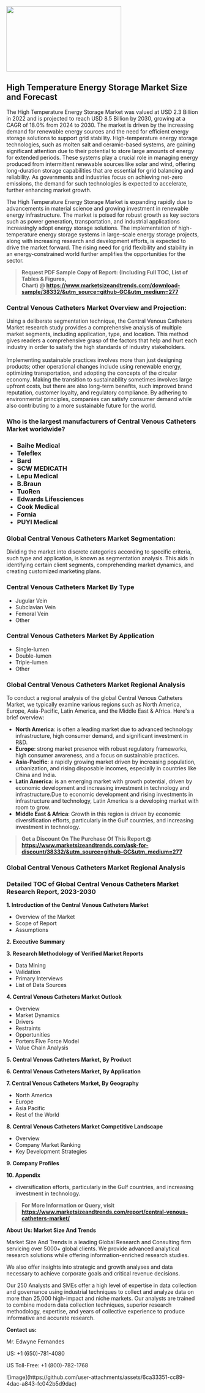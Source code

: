 <p><img class="alignnone size-medium wp-image-20088" src="https://ffe5etoiles.com/wp-content/uploads/2024/12/MST1-300x171.png" alt="" width="300" height="171" /></p><h2>High Temperature Energy Storage Market Size and Forecast</h2><p>The High Temperature Energy Storage Market was valued at USD 2.3 Billion in 2022 and is projected to reach USD 8.5 Billion by 2030, growing at a CAGR of 18.0% from 2024 to 2030. The market is driven by the increasing demand for renewable energy sources and the need for efficient energy storage solutions to support grid stability. High-temperature energy storage technologies, such as molten salt and ceramic-based systems, are gaining significant attention due to their potential to store large amounts of energy for extended periods. These systems play a crucial role in managing energy produced from intermittent renewable sources like solar and wind, offering long-duration storage capabilities that are essential for grid balancing and reliability. As governments and industries focus on achieving net-zero emissions, the demand for such technologies is expected to accelerate, further enhancing market growth.</p><p>The High Temperature Energy Storage Market is expanding rapidly due to advancements in material science and growing investment in renewable energy infrastructure. The market is poised for robust growth as key sectors such as power generation, transportation, and industrial applications increasingly adopt energy storage solutions. The implementation of high-temperature energy storage systems in large-scale energy storage projects, along with increasing research and development efforts, is expected to drive the market forward. The rising need for grid flexibility and stability in an energy-constrained world further amplifies the opportunities for the sector.</p></p><blockquote id="" class=""><strong>Request PDF Sample Copy of Report: (Including Full TOC, List of Tables &amp; Figures, Chart)&nbsp;@&nbsp;<strong><a href="https://www.marketsizeandtrends.com/download-sample/38332/&utm_source=github-GC&utm_medium=277" target="_blank">https://www.marketsizeandtrends.com/download-sample/38332/&utm_source=github-GC&utm_medium=277</a></strong></strong></blockquote><h3 id="" class="">Central Venous Catheters Market&nbsp;Overview and Projection:</h3><p id="" class="">Using a deliberate segmentation technique, the Central Venous Catheters Market research study provides a comprehensive analysis of multiple market segments, including application, type, and location. This method gives readers a comprehensive grasp of the factors that help and hurt each industry in order to satisfy the high standards of industry stakeholders. <br /> <br />Implementing sustainable practices involves more than just designing products; other operational changes include using renewable energy, optimizing transportation, and adopting the concepts of the circular economy. Making the transition to sustainability sometimes involves large upfront costs, but there are also long-term benefits, such improved brand reputation, customer loyalty, and regulatory compliance. By adhering to environmental principles, companies can satisfy consumer demand while also contributing to a more sustainable future for the world.</p><h3 id="" class="">Who is the largest manufacturers of&nbsp;Central Venous Catheters Market worldwide?</h3><h3 class=""><p><ul><li>Baihe Medical </li><li> Teleflex </li><li> Bard </li><li> SCW MEDICATH </li><li> Lepu Medical </li><li> B.Braun </li><li> TuoRen </li><li> Edwards Lifesciences </li><li> Cook Medical </li><li> Fornia </li><li> PUYI Medical</li></ul></p></h3><h3 id="" class="">Global&nbsp;Central Venous Catheters Market Segmentation:</h3><p id="" class="">Dividing the market into discrete categories according to specific criteria, such type and application, is known as segmentation analysis. This aids in identifying certain client segments, comprehending market dynamics, and creating customized marketing plans.</p><h3 id="" class="">Central Venous Catheters Market&nbsp;By Type</h3><p><p><ul><li>Jugular Vein </li><li> Subclavian Vein </li><li> Femoral Vein </li><li> Other</p></li></ul></p></p><h3 id="" class="">Central Venous Catheters Market&nbsp;By Application</h3><p class=""><p><ul><li>Single-lumen </li><li> Double-lumen </li><li> Triple-lumen </li><li> Other</li></ul></p></p><h3 id="" class="">Global Central Venous Catheters Market Regional Analysis</h3><p id="" class="">To conduct a regional analysis of the global Central Venous Catheters Market, we typically examine various regions such as North America, Europe, Asia-Pacific, Latin America, and the Middle East &amp; Africa. Here's a brief overview:</p><ul><li><strong>North America</strong>: is often a leading market due to advanced technology infrastructure, high consumer demand, and significant investment in R&amp;D.</li><li><strong>Europe</strong>: strong market presence with robust regulatory frameworks, high consumer awareness, and a focus on sustainable practices.</li><li><strong>Asia-Pacific</strong>: a rapidly growing market driven by increasing population, urbanization, and rising disposable incomes, especially in countries like China and India.</li><li><strong>Latin America</strong>: is an emerging market with growth potential, driven by economic development and increasing investment in technology and infrastructure.Due to economic development and rising investments in infrastructure and technology, Latin America is a developing market with room to grow.</li><li><strong>Middle East &amp; Africa</strong>: Growth in this region is driven by economic diversification efforts, particularly in the Gulf countries, and increasing investment in technology.</li></ul><blockquote id="" class=""><strong>Get a Discount On The Purchase Of This Report @ <strong><a href="https://www.marketsizeandtrends.com/ask-for-discount/38332/&utm_source=github-GC&utm_medium=277" target="_blank">https://www.marketsizeandtrends.com/ask-for-discount/38332/&utm_source=github-GC&utm_medium=277</a></strong></strong></blockquote><h3 id="" class="">Global Central Venous Catheters Market Regional Analysis</h3><h3 id="" class="">Detailed TOC of Global Central Venous Catheters Market Research Report, 2023-2030</h3><p id="" class=""><strong>1. Introduction of the Central Venous Catheters Market</strong></p><ul><li>Overview of the Market</li><li>Scope of Report</li><li>Assumptions</li></ul><p id="" class=""><strong>2. Executive Summary</strong></p><p id="" class=""><strong>3. Research Methodology of Verified Market Reports</strong></p><ul><li>Data Mining</li><li>Validation</li><li>Primary Interviews</li><li>List of Data Sources</li></ul><p id="" class=""><strong>4. Central Venous Catheters Market Outlook</strong></p><ul><li>Overview</li><li>Market Dynamics</li><li>Drivers</li><li>Restraints</li><li>Opportunities</li><li>Porters Five Force Model</li><li>Value Chain Analysis</li></ul><p id="" class=""><strong>5. Central Venous Catheters Market, By Product</strong></p><p id="" class=""><strong>6. Central Venous Catheters Market, By Application</strong></p><p id="" class=""><strong>7. Central Venous Catheters Market, By Geography</strong></p><ul><li>North America</li><li>Europe</li><li>Asia Pacific</li><li>Rest of the World</li></ul><p id="" class=""><strong>8. Central Venous Catheters Market Competitive Landscape</strong></p><ul><li>Overview</li><li>Company Market Ranking</li><li>Key Development Strategies</li></ul><p id="" class=""><strong>9. Company Profiles</strong></p><p id="" class=""><strong>10. Appendix</strong></p><ul><li>diversification efforts, particularly in the Gulf countries, and increasing investment in technology.</li></ul><blockquote id="" class=""><strong>For More Information or Query, visit <strong><strong><a href="https://www.marketsizeandtrends.com/report/central-venous-catheters-market/" target="_blank">https://www.marketsizeandtrends.com/report/central-venous-catheters-market/</a></strong></strong></strong></blockquote><p id="" class=""><strong>About Us: Market Size And Trends</strong></p><p id="" class="">Market Size And Trends is a leading Global Research and Consulting firm servicing over 5000+ global clients. We provide advanced analytical research solutions while offering information-enriched research studies.</p><p id="" class="">We also offer insights into strategic and growth analyses and data necessary to achieve corporate goals and critical revenue decisions.</p><p id="" class="">Our 250 Analysts and SMEs offer a high level of expertise in data collection and governance using industrial techniques to collect and analyze data on more than 25,000 high-impact and niche markets. Our analysts are trained to combine modern data collection techniques, superior research methodology, expertise, and years of collective experience to produce informative and accurate research.</p><p id="" class=""><strong>Contact us:</strong></p><p id="" class="">Mr. Edwyne Fernandes</p><p id="" class="">US: +1 (650)-781-4080</p><p id="" class="">US Toll-Free: +1 (800)-782-1768</p>
![image](https://github.com/user-attachments/assets/6ca33351-cc89-4dac-a843-fc042b5d9dac)
